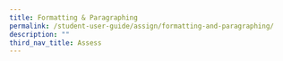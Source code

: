 ```yaml
---
title: Formatting & Paragraphing
permalink: /student-user-guide/assign/formatting-and-paragraphing/
description: ""
third_nav_title: Assess
---
```

